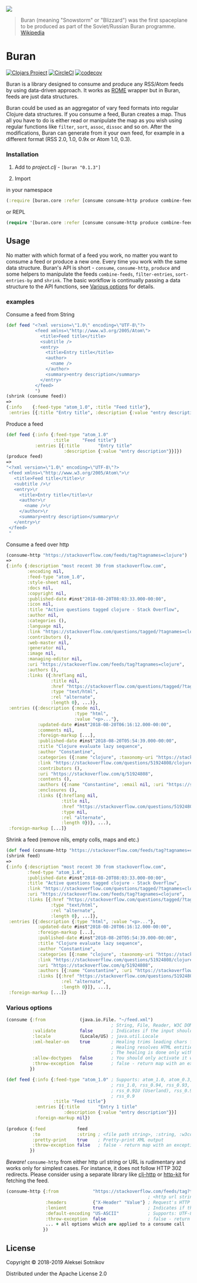 ![](pic/buran.png)
> Buran (meaning "Snowstorm" or "Blizzard") was the first spaceplane to be produced as part of the Soviet/Russian Buran programme. [Wikipedia](https://en.wikipedia.org/wiki/Buran_(spacecraft))

# Buran

[![Clojars Project](https://img.shields.io/clojars/v/buran.svg)](https://clojars.org/buran)
[![CircleCI](https://circleci.com/gh/alekseysotnikov/buran.svg?style=shield)](https://circleci.com/gh/alekseysotnikov/buran)
[![codecov](https://codecov.io/gh/alekseysotnikov/buran/branch/master/graph/badge.svg)](https://codecov.io/gh/alekseysotnikov/buran)

Buran is a library designed to consume and produce any RSS/Atom feeds by using data-driven approach.
It works as [ROME](https://rometools.github.io/rome/) wrapper but in Buran, feeds are just data structures. 

Buran could be used as an aggregator of vary feed formats into regular Clojure data structures. If you consume a feed, Buran creates a map. Thus all you have to do is either read or manipulate the map as you wish using regular functions like ```filter```, ```sort```, ```assoc```, ```dissoc``` and so on. 
After the modifications, Buran can generate from it your own feed, for example in a different format (RSS 2.0, 1.0, 0.9x or Atom 1.0, 0.3).

### Installation

1. Add to *project.clj* - ```[buran "0.1.3"]```

2. Import 

in your namespace
```clojure
(:require [buran.core :refer [consume consume-http produce combine-feeds filter-entries sort-entries-by shrink]])
```
or REPL
````clojure
(require '[buran.core :refer [consume consume-http produce combine-feeds filter-entries sort-entries-by shrink]])
````

## Usage

No matter with which format of a feed you work, no matter you want to consume a feed or produce a new one. 
Every time you work with the same data structure.
Buran's API is short - `consume`, `consume-http`, `produce` and some helpers to manipulate the feeds `combine-feeds`, `filter-entries`, `sort-entries-by` and `shrink`. 
The basic workflow is continually passing a data structure to the API functions, see [Various options](#various-options) for details.

### examples

Consume a feed from String
````clojure
(def feed "<?xml version=\"1.0\" encoding=\"UTF-8\"?>
           <feed xmlns=\"http://www.w3.org/2005/Atom\">
             <title>Feed title</title>
             <subtitle />
             <entry>
               <title>Entry title</title>
               <author>
                 <name />
               </author>
               <summary>entry description</summary>
             </entry>
           </feed>
           ")
(shrink (consume feed))
=>
{:info    {:feed-type "atom_1.0", :title "Feed title"},
 :entries [{:title "Entry title", :description {:value "entry description"}}]}
````

Produce a feed

````clojure
(def feed {:info {:feed-type "atom_1.0"
                  :title     "Feed title"}
           :entries [{:title       "Entry title"
                      :description {:value "entry description"}}]})
(produce feed)
=>
"<?xml version=\"1.0\" encoding=\"UTF-8\"?>
 <feed xmlns=\"http://www.w3.org/2005/Atom\">\r
   <title>Feed title</title>\r
   <subtitle />\r
   <entry>\r
     <title>Entry title</title>\r
     <author>\r
       <name />\r
     </author>\r
     <summary>entry description</summary>\r
   </entry>\r
 </feed>
 "
````

Consume a feed over http

````clojure
(consume-http "https://stackoverflow.com/feeds/tag?tagnames=clojure")
=>
{:info {:description "most recent 30 from stackoverflow.com",
        :encoding nil,
        :feed-type "atom_1.0",
        :style-sheet nil,
        :docs nil,
        :copyright nil,
        :published-date #inst"2018-08-20T08:03:33.000-00:00",
        :icon nil,
        :title "Active questions tagged clojure - Stack Overflow",
        :author nil,
        :categories (),
        :language nil,
        :link "https://stackoverflow.com/questions/tagged/?tagnames=clojure&sort=active",
        :contributors (),
        :web-master nil,
        :generator nil,
        :image nil,
        :managing-editor nil,
        :uri "https://stackoverflow.com/feeds/tag?tagnames=clojure",
        :authors (),
        :links ({:hreflang nil,
                 :title nil,
                 :href "https://stackoverflow.com/questions/tagged/?tagnames=clojure&sort=active",
                 :type "text/html",
                 :rel "alternate",
                 :length 0}, ...)},
 :entries ({:description {:mode nil,
                          :type "html",
                          :value "<p>..."},
            :updated-date #inst"2018-08-20T06:16:12.000-00:00",
            :comments nil,
            :foreign-markup [...],
            :published-date #inst"2018-08-20T05:54:39.000-00:00",
            :title "Clojure evaluate lazy sequence",
            :author "Constantine",
            :categories ({:name "clojure", :taxonomy-uri "https://stackoverflow.com/tags"}, ...),
            :link "https://stackoverflow.com/questions/51924808/clojure-evaluate-lazy-sequence",
            :contributors (),
            :uri "https://stackoverflow.com/q/51924808",
            :contents (),
            :authors ({:name "Constantine", :email nil, :uri "https://stackoverflow.com/users/4201205"}),
            :enclosures (),
            :links ({:hreflang nil,
                     :title nil,
                     :href "https://stackoverflow.com/questions/51924808/clojure-evaluate-lazy-sequence",
                     :type nil,
                     :rel "alternate",
                     :length 0})}, ...),
 :foreign-markup [...]}
````

Shrink a feed (remove nils, empty colls, maps and etc.)

```clojure
(def feed (consume-http "https://stackoverflow.com/feeds/tag?tagnames=clojure"))
(shrink feed)
=>
{:info {:description "most recent 30 from stackoverflow.com",
        :feed-type "atom_1.0",
        :published-date #inst"2018-08-20T08:03:33.000-00:00",
        :title "Active questions tagged clojure - Stack Overflow",
        :link "https://stackoverflow.com/questions/tagged/?tagnames=clojure&sort=active",
        :uri "https://stackoverflow.com/feeds/tag?tagnames=clojure",
        :links [{:href "https://stackoverflow.com/questions/tagged/?tagnames=clojure&sort=active",
                 :type "text/html",
                 :rel "alternate",
                 :length 0}, ...]},
 :entries [{:description {:type "html", :value "<p>..."},
            :updated-date #inst"2018-08-20T06:16:12.000-00:00",
            :foreign-markup [...],
            :published-date #inst"2018-08-20T05:54:39.000-00:00",
            :title "Clojure evaluate lazy sequence",
            :author "Constantine",
            :categories [{:name "clojure", :taxonomy-uri "https://stackoverflow.com/tags"}, ...],
            :link "https://stackoverflow.com/questions/51924808/clojure-evaluate-lazy-sequence",
            :uri "https://stackoverflow.com/q/51924808",
            :authors [{:name "Constantine", :uri "https://stackoverflow.com/users/4201205"}],
            :links [{:href "https://stackoverflow.com/questions/51924808/clojure-evaluate-lazy-sequence",
                     :rel "alternate",
                     :length 0}]}, ...],
 :foreign-markup [...]}
```
### Various options

````clojure
(consume {:from             (java.io.File. "~/feed.xml") 
                                        ; String, File, Reader, W3C DOM document, JDOM document, W3C SAX InputSource
          :validate         false       ; Indicates if the input should be validated
          :locale           (Locale/US) ; java.util.Locale
          :xml-healer-on    true        ; Healing trims leading chars from the stream (empty spaces and comments) until the XML prolog.
                                        ; Healing resolves HTML entities (from literal to code number) in the reader.
                                        ; The healing is done only with the File and Reader.
          :allow-doctypes   false       ; You should only activate it when the feeds that you process are absolutely trustful
          :throw-exception  false       ; false - return map with an exception, throw an exception otherwise
         })
````

````clojure
(def feed {:info {:feed-type "atom_1.0" ; Supports: atom_1.0, atom_0.3, rss_2.0, 
                                        ; rss_1.0, rss_0.94, rss_0.93, rss_0.92, 
                                        ; rss_0.91U (Userland), rss_0.91N (Netscape), 
                                        ; rss_0.9
                  :title "Feed title"}
           :entries [{:title       "Entry 1 title"
                      :description {:value "entry description"}}]
           :foreign-markup nil})
           
(produce {:feed            feed
          :to              :string ; <file path string>, :string, :w3cdom, :jdom, File, Writer
          :pretty-print    true    ; Pretty-print XML output
          :throw-exception false   ; false - return map with an exception, throw an exception otherwise
         })
````

*Beware!* ```consume-http``` from either http url string or URL is rudimentary and works only for simplest cases. For instance, it does not follow HTTP 302 redirects.
Please consider using a separate library like [clj-http](https://github.com/dakrone/clj-http) or [http-kit](http://www.http-kit.org/client.html) for fetching the feed.
````clojure
(consume-http {:from             "https://stackoverflow.com/feeds/tag?tagnames=clojure" 
                                                      ; <http url string>, URL, File, InputStream
               :headers          {"X-Header" "Value"} ; Request's HTTP headers map
               :lenient          true                 ; Indicates if the charset encoding detection should be relaxed
               :default-encoding "US-ASCII"           ; Supports: UTF-8, UTF-16, UTF-16BE, UTF-16LE, CP1047, US-ASCII
               :throw-exception  false                ; false - return map with an exception, throw an exception otherwise
               ... + all options which are applied to a consume call
              })
````

## License

Copyright © 2018-2019 Aleksei Sotnikov

Distributed under the Apache License 2.0

